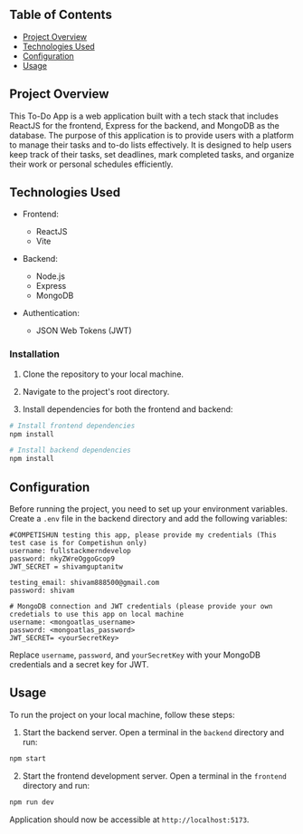 
## Table of Contents

- [Project Overview](#project-overview)
- [Technologies Used](#technologies-used)
- [Configuration](#configuration)
- [Usage](#usage)

## Project Overview

This To-Do App is a web application built with a tech stack that includes ReactJS for the frontend, Express for the backend, and MongoDB as the database. The purpose of this application is to provide users with a platform to manage their tasks and to-do lists effectively. It is designed to help users keep track of their tasks, set deadlines, mark completed tasks, and organize their work or personal schedules efficiently.



## Technologies Used

- Frontend:
  - ReactJS
  - Vite

- Backend:
  - Node.js
  - Express
  - MongoDB

- Authentication:
  - JSON Web Tokens (JWT)


### Installation

1. Clone the repository to your local machine.

2. Navigate to the project's root directory.

3. Install dependencies for both the frontend and backend:

```bash
# Install frontend dependencies
npm install

# Install backend dependencies
npm install
```

## Configuration

Before running the project, you need to set up your environment variables. Create a `.env` file in the backend directory and add the following variables:

```dotenv
#COMPETISHUN testing this app, please provide my credentials (This test case is for Competishun only)
username: fullstackmerndevelop
password: nkyZWreOggoGcop9
JWT_SECRET = shivamguptanitw

testing_email: shivam888500@gmail.com
password: shivam

# MongoDB connection and JWT credentials (please provide your own credetials to use this app on local machine
username: <mongoatlas_username>
password: <mongoatlas_password>
JWT_SECRET= <yourSecretKey>
```

Replace `username`, `password`, and `yourSecretKey` with your MongoDB credentials and a secret key for JWT.

## Usage

To run the project on your local machine, follow these steps:

1. Start the backend server. Open a terminal in the `backend` directory and run:

```bash
npm start
```

2. Start the frontend development server. Open a terminal in the `frontend` directory and run:

```bash
npm run dev
```

 Application should now be accessible at `http://localhost:5173`.

